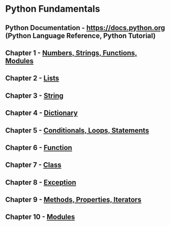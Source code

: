 # Python Fundamentals

## Python Documentation - https://docs.python.org (Python Language Reference, Python Tutorial)

## Chapter 1 - [Numbers, Strings, Functions, Modules](https://github.com/weslleysk/Python/blob/master/ch1.py)
## Chapter 2 - [Lists](https://github.com/weslleysk/Python/blob/master/ch2.py)
## Chapter 3 - [String](https://github.com/weslleysk/Python/blob/master/ch3.py)
## Chapter 4 - [Dictionary](https://github.com/weslleysk/Python/blob/master/ch4.py)
## Chapter 5 - [Conditionals, Loops, Statements](https://github.com/weslleysk/Python/blob/master/ch5.py)
## Chapter 6 - [Function](https://github.com/weslleysk/Python/blob/master/ch6.py)
## Chapter 7 - [Class](https://github.com/weslleysk/Python/blob/master/ch7.py)
## Chapter 8 - [Exception](https://github.com/weslleysk/Python/blob/master/ch8.py)
## Chapter 9 - [Methods, Properties, Iterators](https://github.com/weslleysk/Python/blob/master/ch9.py)
## Chapter 10 - [Modules](https://github.com/weslleysk/Python/blob/master/ch10.py)